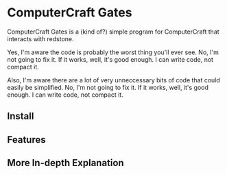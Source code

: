 # ComputerCraft Gates
ComputerCraft Gates is a (kind of?) simple program for ComputerCraft that interacts with redstone.

Yes, I'm aware the code is probably the worst thing you'll ever see.
No, I'm not going to fix it. If it works, well, it's good enough. I can write code, not compact it.

Also, I'm aware there are a lot of very unneccessary bits of code that could easily be simplified.
No, I'm not going to fix it. If it works, well, it's good enough. I can write code, not compact it.

## Install


## Features


## More In-depth Explanation
